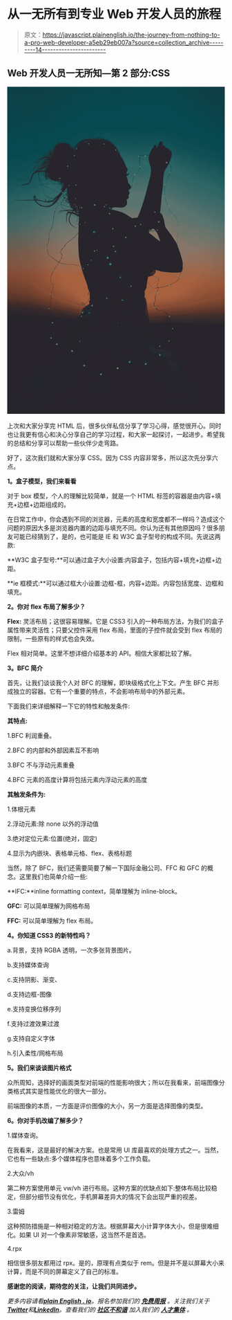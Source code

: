 # 从一无所有到专业 Web 开发人员的旅程

> 原文：<https://javascript.plainenglish.io/the-journey-from-nothing-to-a-pro-web-developer-a5eb29eb007a?source=collection_archive---------14----------------------->

## Web 开发人员一无所知—第 2 部分:CSS

![](img/0ad4043b3dfff4d7978a7c87d993ac84.png)

上次和大家分享完 HTML 后，很多伙伴私信分享了学习心得，感觉很开心。同时也让我更有信心和决心分享自己的学习过程，和大家一起探讨，一起进步。希望我的总结和分享可以帮助一些伙伴少走弯路。

好了，这次我们就和大家分享 CSS。因为 CSS 内容非常多，所以这次先分享六点。

**1。盒子模型，我们来看看**

对于 box 模型，个人的理解比较简单，就是一个 HTML 标签的容器是由内容+填充+边框+边距组成的。

在日常工作中，你会遇到不同的浏览器，元素的高度和宽度都不一样吗？造成这个问题的原因大多是浏览器内置的边距与填充不同。你认为还有其他原因吗？很多朋友可能已经猜到了，是的，也可能是 IE 和 W3C 盒子型号的构成不同。先说这两款:

**W3C 盒子型号:**可以通过盒子大小设置:内容盒子，包括内容+填充+边框+边距。

**ie 框模式:**可以通过框大小设置:边框-框，内容+边距。内容包括宽度、边框和填充。

**2。你对 flex 布局了解多少？**

**Flex:** 灵活布局；这很容易理解。它是 CSS3 引入的一种布局方法，为我们的盒子属性带来灵活性；只要父控件采用 flex 布局，里面的子控件就会受到 flex 布局的限制，一些原有的样式也会失效。

Flex 相对简单。这里不想详细介绍基本的 API。相信大家都比较了解。

**3。BFC 简介**

首先，让我们谈谈我个人对 BFC 的理解，即块级格式化上下文。产生 BFC 并形成独立的容器。它有一个重要的特点，不会影响布局中的外部元素。

下面我们来详细解释一下它的特性和触发条件:

**其特点:**

1.BFC 利润重叠。

2.BFC 的内部和外部因素互不影响

3.BFC 不与浮动元素重叠

4.BFC 元素的高度计算将包括元素内浮动元素的高度

**其触发条件为:**

1.体根元素

2.浮动元素:除 none 以外的浮动值

3.绝对定位元素:位置(绝对，固定)

4.显示为内嵌块、表格单元格、flex、表格标题

当然，除了 BFC，我们还需要简要了解一下国际金融公司、FFC 和 GFC 的概念。这里我们也简单介绍一些:

**IFC:**inline formatting context，简单理解为 inline-block。

**GFC:** 可以简单理解为网格布局

**FFC:** 可以简单理解为 flex 布局。

**4。你知道 CSS3 的新特性吗？**

a.背景，支持 RGBA 透明，一次多张背景图片。

b.支持媒体查询

c.支持阴影、渐变、

d.支持边框-图像

e.支持变换位移序列

f.支持过渡效果过渡

g.支持自定义字体

h.引入柔性/网格布局

**5。我们来谈谈图片格式**

众所周知，选择好的画面类型对前端的性能影响很大；所以在我看来，前端图像分类格式其实是性能优化的很大一部分。

前端图像的本质，一方面是评价图像的大小，另一方面是选择图像的类型。

**6。你对手机改编了解多少？**

1.媒体查询。

在我看来，这是最好的解决方案。也是常用 UI 库最喜欢的处理方式之一。当然，它也有一些缺点:多个媒体程序也意味着多个工作负载。

2.大众/vh

第二种方案使用单元 vw/vh 进行布局。这种方案的优缺点如下:整体布局比较稳定，但部分细节没有优化，手机屏幕差异大的情况下会出现严重的视差。

3.雷姆

这种预防措施是一种相对稳定的方法。根据屏幕大小计算字体大小，但是很难细化。如果 UI 对一个像素非常敏感，这当然不是首选。

4.rpx

相信很多朋友都用过 rpx。是的，原理有点类似于 rem。但是并不是以屏幕大小来计算，而是不同的屏幕定义了自己的标准。

**感谢您的阅读，期待您的关注，让我们共同进步。**

*更多内容请看*[***plain English . io***](https://plainenglish.io/)*。报名参加我们的* [***免费周报***](http://newsletter.plainenglish.io/) *。关注我们关于*[***Twitter***](https://twitter.com/inPlainEngHQ)*和*[***LinkedIn***](https://www.linkedin.com/company/inplainenglish/)*。查看我们的* [***社区不和谐***](https://discord.gg/GtDtUAvyhW) *加入我们的* [***人才集体***](https://inplainenglish.pallet.com/talent/welcome) *。*